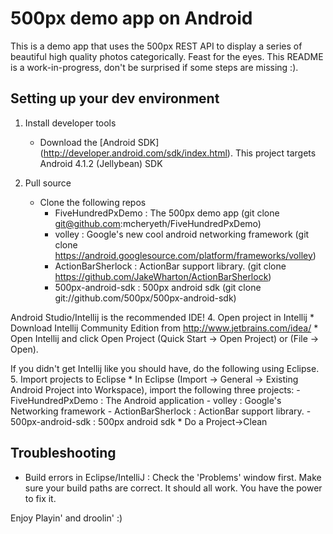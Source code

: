 # 500px demo app on Android


This is a demo app that uses the 500px REST API to display a series of beautiful high quality photos categorically. Feast for the eyes.
This README is a work-in-progress, don't be surprised if some steps are missing :).

## Setting up your dev environment

1. Install developer tools
	* Download the [Android SDK] (http://developer.android.com/sdk/index.html). This project targets Android 4.1.2 (Jellybean) SDK

2. Pull source
	* Clone the following repos
		- FiveHundredPxDemo : The 500px demo app (git clone git@github.com:mcheryeth/FiveHundredPxDemo)  
		- volley : Google's new cool android networking framework (git clone https://android.googlesource.com/platform/frameworks/volley)
		- ActionBarSherlock : ActionBar support library. (git clone https://github.com/JakeWharton/ActionBarSherlock)
		- 500px-android-sdk : 500px android sdk (git clone git://github.com/500px/500px-android-sdk)

Android Studio/Intellij is the recommended IDE!
4. Open project in Intellij
	* Download Intellij Community Edition from http://www.jetbrains.com/idea/
	* Open Intellij and click Open Project (Quick Start -> Open Project) or (File -> Open).
	 
If you didn't get Intellij like you should have, do the following using Eclipse.
5. Import projects to Eclipse
	* In Eclipse (Import -> General -> Existing Android Project into Workspace), import the following three projects:
		- FiveHundredPxDemo : The Android application
		- volley : Google's Networking framework
		- ActionBarSherlock : ActionBar support library.
		- 500px-android-sdk : 500px android sdk
	* Do a Project->Clean
		
## Troubleshooting

* Build errors in Eclipse/IntelliJ : Check the 'Problems' window first. Make sure your build paths are correct. It should all work. You have the power to fix it.


Enjoy Playin' and droolin' :)
